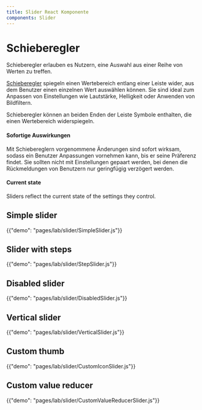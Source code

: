 ```yaml
---
title: Slider React Komponente
components: Slider
---
```

# Schieberegler

<p class="description">Schieberegler erlauben es Nutzern, eine Auswahl aus einer Reihe von Werten zu treffen.</p>

[Schieberegler](https://material.io/design/components/sliders.html) spiegeln einen Wertebereich entlang einer Leiste wider, aus dem Benutzer einen einzelnen Wert auswählen können. Sie sind ideal zum Anpassen von Einstellungen wie Lautstärke, Helligkeit oder Anwenden von Bildfiltern.

Schieberegler können an beiden Enden der Leiste Symbole enthalten, die einen Wertebereich widerspiegeln.

#### Sofortige Auswirkungen

Mit Schiebereglern vorgenommene Änderungen sind sofort wirksam, sodass ein Benutzer Anpassungen vornehmen kann, bis er seine Präferenz findet. Sie sollten nicht mit Einstellungen gepaart werden, bei denen die Rückmeldungen von Benutzern nur geringfügig verzögert werden.

#### Current state

Sliders reflect the current state of the settings they control.

## Simple slider

{{"demo": "pages/lab/slider/SimpleSlider.js"}}

## Slider with steps

{{"demo": "pages/lab/slider/StepSlider.js"}}

## Disabled slider

{{"demo": "pages/lab/slider/DisabledSlider.js"}}

## Vertical slider

{{"demo": "pages/lab/slider/VerticalSlider.js"}}

## Custom thumb

{{"demo": "pages/lab/slider/CustomIconSlider.js"}}

## Custom value reducer

{{"demo": "pages/lab/slider/CustomValueReducerSlider.js"}}